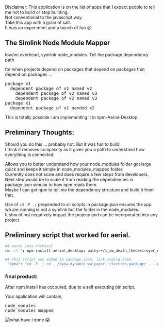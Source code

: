 Disclaimer: This application is on the list of apps that I expect people to tell me not to build or stop building. 
<br/>Not conventional to the javascript way. 
<br/>Take this app with a grain of salt. 
<br/>It was an experiment and a bunch of fun 😉

## The Simlink Node Module Mapper
low/no overhead, symlink node_modules. Tell the package dependency path.

for when projects depend on packages that depend on packages that depend on packages ...

<pre>
package v1
  dependent package of v1 named v2
    dependent package of v2 named v3
    dependent package of v2 named v3
package x1
  dependent package of x1 namded x2
</pre>

This is totally possible I am implementing it in npm-Aerial-Desktop

## Preliminary Thoughts:
Should you do this ... probably not. But it was fun to build.
<br/>I think it removes complexity as it gives you a path to understand how everything is connected.

Allows you to better understand how your node_modules folder got large quick and keeps it simple in node_modules_mapped folder.
<br/>Currently does not scale and does require a few steps from developers.
<br/>Next step would be to scale it from reading the dependencies in package.json simular to how npm reads them.
<br/>Maybe I can get npm to tell me the dependency structure and build it from that.

Use of `cd -P .;` prepended to all scripts in package.json ensures the app we are running is not a symlink but the folder in the node_modules.
<br/>It should not negatively impact the projecy and can be incorporated into any project.

## Preliminary script that worked for aerial.
```bash
## paste into terminal
rm -rf *; npm install aerial_desktop; pathy=~/i_am_death_thedestroyer_of_worlds; cd node_modules/; mkdir aerial_desktop/node_modules; mkdir dyna-dynamic-walpaper/node_modules; mkdir electron/node_modules; cd ..; mkdir node_modules_mapped && ln -s $pathy/node_modules/aerial_desktop node_modules_mapped/; ln -s $pathy/node_modules/dyna-dynamic-walpaper node_modules/aerial_desktop/node_modules;  cd node_modules/; str=$(ls | grep -v -E '(^aerial_desktop$|^dyna-dynamic-walpaper$)' | xargs -I {} echo "$pathy/node_modules/{}"); ln -s $str dyna-dynamic-walpaper/node_modules/; cd ..;

## this script was added to package.json, link coming soon.
 "dyna": "cd -P .; cd ../dyna-dynamic-walpaper; electron-packager . --overwrite; open dyna-dynamic-walpaper-darwin-x64/dyna-dynamic-walpaper.app"
```

### final product:
After npm install has occoured, due to a self executing bin script.

Your application will contain, 
<pre>
node_modules
node_modules_mapped
</pre>

![what have i done 😱](https://user-images.githubusercontent.com/11463275/43528334-b5f1dafa-9576-11e8-83dc-1f4e1d7e960a.png)
